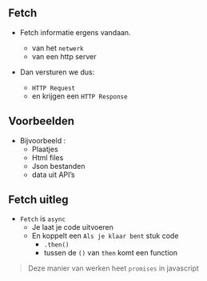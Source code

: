 ## Fetch

- Fetch informatie ergens vandaan.
    - van het `netwerk`
    - van een http server

- Dan versturen we dus:
    - `HTTP Request` 
    - en krijgen een `HTTP Response`

## Voorbeelden

- Bijvoorbeeld :
    - Plaatjes
    - Html files
    - Json bestanden
    - data uit API’s 


## Fetch uitleg

- `Fetch` is `async`
    - Je laat je code uitvoeren
    - En koppelt een `Als je klaar bent` stuk code
        - `.then()`
        - tussen de `()` van `then` komt een function
> Deze manier van werken heet `promises` in javascript
